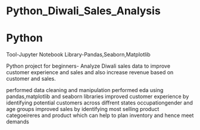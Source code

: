 # Python_Diwali_Sales_Analysis
# Python
Tool-Jupyter Notebook
Library-Pandas,Seaborn,Matplotlib

Python project for beginners- Analyze Diwali sales data to improve customer experience and sales and also increase revenue based on customer and sales.

performed data cleaning and manipulation
performed eda using pandas,matplotlib and seaborn libraries 
improved customer experience by identifying potential customers across diffrent states occupationgender and age groups
improved sales by identifying most selling product categoeireres and product which can help to plan inventory and hence meet demands
